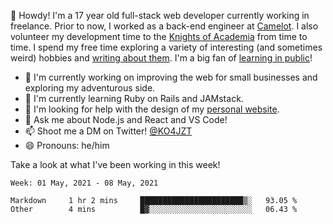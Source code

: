 👋 Howdy! I'm a 17 year old full-stack web developer currently working in freelance. Prior to now, I worked as a back-end engineer at [Camelot](https://camelot.fm). I also volunteer my development time to the [Knights of Academia](https://knightsofacademia.org) from time to time. I spend my free time exploring a variety of interesting (and sometimes weird) hobbies and [writing about them](https://ko4jzt.tech). I'm a big fan of [learning in public](https://github.com/ko4jzt/digital-garden)!

* 🔭 I'm currently working on improving the web for small businesses and exploring my adventurous side.
* 🌱 I'm currently learning Ruby on Rails and JAMstack.
* 🤔 I'm looking for help with the design of my [personal website](https://ko4jzt.tech).
* 💬 Ask me about Node.js and React and VS Code!
* 📫 Shoot me a DM on Twitter! [@KO4JZT](https://twitter.com/ko4jzt)
* 😄 Pronouns: he/him

Take a look at what I've been working in this week!

<!--START_SECTION:waka-->
```text
Week: 01 May, 2021 - 08 May, 2021

Markdown     1 hr 2 mins     ███████████████████████▒░   93.05 % 
Other        4 mins          █▓░░░░░░░░░░░░░░░░░░░░░░░   06.43 % 
```
<!--END_SECTION:waka-->
